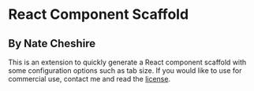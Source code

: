 # React Component Scaffold

## By Nate Cheshire

This is an extension to quickly generate a React component scaffold with some configuration options such as tab size. If you would like to use for commercial use, contact me and read the [license](./LICENSE.md).
